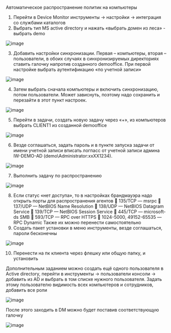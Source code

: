 
Автоматическое распространение политик на компьютеры
1.	Перейти в Device Monitor инструменты -> настройки -> интеграция со службами каталогов
2.	Выбрать тип MS active directory и нажать «выбрать домен из леса» - выбрать demo 

![image](https://user-images.githubusercontent.com/83372679/211778514-cba4f321-0e3d-48b1-bf37-d4f8cb4de2ee.png)

3.	Добавить настройки синхронизации. Первая – компьютеры, вторая – пользователи, в обоих случаях в синхронизируемых директориях ставить галочку напротив созданного demooffice. При первой настройке выбрать аутентификацию «по учетной записи»

![image](https://user-images.githubusercontent.com/83372679/211778550-facb8f5c-a850-4297-866c-82fd75718d64.png)

4.	Затем выбрать сначала компьютеры и включить синхронизацию, потом пользователи. Может зависнуть, поэтому надо сохранить и перезайти в этот пункт настроек.

![image](https://user-images.githubusercontent.com/83372679/211778573-afff4686-08f0-483c-89c6-c3cebb4b664e.png)

5.	Перейти в задачи, создать новую задачу через «+», из компьютеров выбрать CLIENT1 из созданной demooffice

![image](https://user-images.githubusercontent.com/83372679/211778606-7d8f64ac-c239-48b4-a2c9-d6a3fd95f16f.png)

6.	Везде соглашаться, задать пароль и в пункте запуска задачи от имени учетной записи вписать логпасс от учетной записи админа IW-DEMO-AD (demo\Administrator:xxXX1234). 

![image](https://user-images.githubusercontent.com/83372679/211778629-022b5d9f-2d14-40a8-9e80-14a06a8ed5b3.png)

7.	Выполнить задачу по распространению

![image](https://user-images.githubusercontent.com/83372679/211778671-38efd4f5-e9b1-4190-86b9-22b5d73e84a9.png)

8.	Если статус «нет доступа», то в настройках брандмауэра надо открыть порты для распространения агентов
	135/TCP — msrpc
	137/UDP — NetBIOS Name Resolution
	138/UDP — NetBIOS Datagram Service
	139/TCP — NetBIOS Session Service
	445/TCP — microsoft-ds SMB
	593/TCP — RPC over HTTPS
	1024-5000, 49152-65535 — RPC Dynamic
Также их можно перенести самостоятельно
9.	Создать пакет установки в меню инструменты, везде соглашаться, пароли бесконечны

![image](https://user-images.githubusercontent.com/83372679/211778715-7c38e107-b2f6-4e1f-8e21-3d71b4465b25.png)

10.	Перенести на пк клиента через флешку или общую папку, и установить

Дополнительным заданием можно создать ещё одного пользователя в Active directory, перейти в инструменты -> пользователи консоли -> добавить из AD и выбрать в том списке нужного пользователя. Задать этому пользователю видимость всех компьютеров и сотрудников, добавить все роли

![image](https://user-images.githubusercontent.com/83372679/211778744-9ede8072-e7a6-4c0b-92e7-4e150947e220.png)

После этого заходить в DM можно будет поставив соответствующую галочку

![image](https://user-images.githubusercontent.com/83372679/211778781-c3fa9e46-8b2b-4c69-a454-6fd6da94ceca.png)

